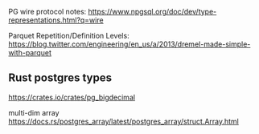 PG wire protocol notes: https://www.npgsql.org/doc/dev/type-representations.html?q=wire

Parquet Repetition/Definition Levels: https://blog.twitter.com/engineering/en_us/a/2013/dremel-made-simple-with-parquet


## Rust postgres types

https://crates.io/crates/pg_bigdecimal

multi-dim array https://docs.rs/postgres_array/latest/postgres_array/struct.Array.html

